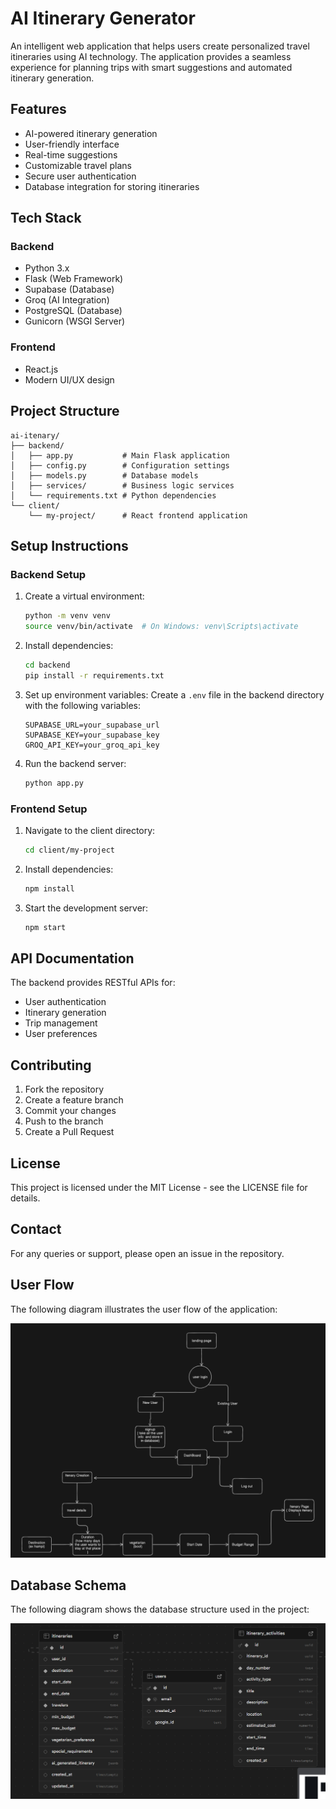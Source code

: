 # AI Itinerary Generator

An intelligent web application that helps users create personalized travel itineraries using AI technology. The application provides a seamless experience for planning trips with smart suggestions and automated itinerary generation.

## Features

- AI-powered itinerary generation
- User-friendly interface
- Real-time suggestions
- Customizable travel plans
- Secure user authentication
- Database integration for storing itineraries

## Tech Stack

### Backend

- Python 3.x
- Flask (Web Framework)
- Supabase (Database)
- Groq (AI Integration)
- PostgreSQL (Database)
- Gunicorn (WSGI Server)

### Frontend

- React.js
- Modern UI/UX design

## Project Structure

```
ai-itenary/
├── backend/
│   ├── app.py           # Main Flask application
│   ├── config.py        # Configuration settings
│   ├── models.py        # Database models
│   ├── services/        # Business logic services
│   └── requirements.txt # Python dependencies
└── client/
    └── my-project/      # React frontend application
```

## Setup Instructions

### Backend Setup

1. Create a virtual environment:

   ```bash
   python -m venv venv
   source venv/bin/activate  # On Windows: venv\Scripts\activate
   ```

2. Install dependencies:

   ```bash
   cd backend
   pip install -r requirements.txt
   ```

3. Set up environment variables:
   Create a `.env` file in the backend directory with the following variables:

   ```
   SUPABASE_URL=your_supabase_url
   SUPABASE_KEY=your_supabase_key
   GROQ_API_KEY=your_groq_api_key
   ```

4. Run the backend server:
   ```bash
   python app.py
   ```

### Frontend Setup

1. Navigate to the client directory:

   ```bash
   cd client/my-project
   ```

2. Install dependencies:

   ```bash
   npm install
   ```

3. Start the development server:
   ```bash
   npm start
   ```

## API Documentation

The backend provides RESTful APIs for:

- User authentication
- Itinerary generation
- Trip management
- User preferences

## Contributing

1. Fork the repository
2. Create a feature branch
3. Commit your changes
4. Push to the branch
5. Create a Pull Request

## License

This project is licensed under the MIT License - see the LICENSE file for details.

## Contact

For any queries or support, please open an issue in the repository.

## User Flow

The following diagram illustrates the user flow of the application:

![User Flow](userflow.png)

## Database Schema

The following diagram shows the database structure used in the project:

![Database Schema](database.png)
